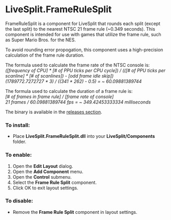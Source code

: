 # LiveSplit.FrameRuleSplit
FrameRuleSplit is a component for LiveSplit that rounds each split (except the last split) to the nearest NTSC 21 frame rule (~0.349 seconds). This component is intended for use with games that utilize the frame rule, such as Super Mario Bros. for the NES.

To avoid rounding error propogation, this component uses a high-precision calculation of the frame rule duration.

The formula used to calculate the frame rate of the NTSC console is:<br />
<i>([frequency of CPU] * [# of PPU ticks per CPU cycle]) / (([# of PPU ticks per scanline] * [# of scanlines]) - [odd frame idle skip])</i><br />
<i>(1789772.7272727 * 3) / ((341 * 262) - 0.5) = ~ 60.09881389744</i>

The formula used to calculate the duration of a frame rule is:<br />
<i>[# of frames in frame rule] / [frame rate of console]</i><br />
<i>21 frames / 60.09881389744 fps = ~ 349.42453333334 milliseconds</i>

The binary is available in the <a href="https://github.com/blairmadison11/LiveSplit.FrameRuleSplit/releases">releases section</a>.

<h3>To install:</h3>

* Place <b>LiveSplit.FrameRuleSplit.dll</b> into your <b>LiveSplit/Components</b> folder.

<h3>To enable:</h3>

1. Open the <b>Edit Layout</b> dialog.
2. Open the <b>Add Component</b> menu.
3. Open the <b>Control</b> submenu.
4. Select the <b>Frame Rule Split</b> component.
5. Click OK to exit layout settings.

<h3>To disable:</h3>

* Remove the <b>Frame Rule Split</b> component in layout settings.
